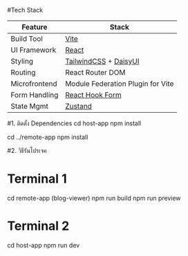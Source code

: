 #Tech Stack

| Feature        | Stack                        |
|----------------|------------------------------|
| Build Tool     | [Vite](https://vitejs.dev)   |
| UI Framework   | [React](https://reactjs.org) |
| Styling        | [TailwindCSS](https://tailwindcss.com) + [DaisyUI](https://daisyui.com) |
| Routing        | React Router DOM             |
| Microfrontend  | Module Federation Plugin for Vite |
| Form Handling  | [React Hook Form](https://react-hook-form.com) |
| State Mgmt     | [Zustand](https://github.com/pmndrs/zustand) |


#1. ติดตั้ง Dependencies
cd host-app
npm install

cd ../remote-app
npm install

#2. วิธีรันโปรเจค
# Terminal 1
cd remote-app (blog-viewer)
npm run build
npm run preview

# Terminal 2
cd host-app
npm run dev


